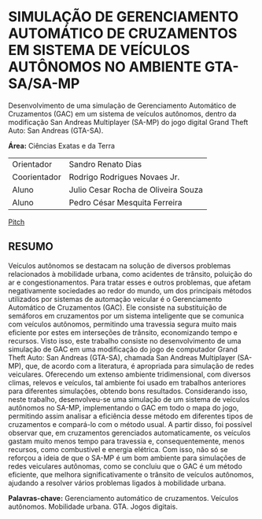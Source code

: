# SIMULAÇÃO DE GERENCIAMENTO AUTOMÁTICO DE CRUZAMENTOS EM SISTEMA DE VEÍCULOS AUTÔNOMOS NO AMBIENTE GTA-SA/SA-MP

Desenvolvimento de uma simulação de Gerenciamento Automático de Cruzamentos (GAC) em um sistema de veículos autônomos, dentro da modificação San Andreas Multiplayer (SA-MP) do jogo digital Grand Theft Auto: San Andreas (GTA-SA).

**Área:** Ciências Exatas e da Terra

| | | 
| --- | --- |
| Orientador | Sandro Renato Dias |
| Coorientador | Rodrigo Rodrigues Novaes Jr. |
| Aluno | Julio Cesar Rocha de Oliveira Souza |
| Aluno | Pedro César Mesquita Ferreira |

[Pitch](https://www.youtube.com/watch?v=g_K142fPMVI)

## RESUMO

Veículos autônomos se destacam na solução de diversos problemas relacionados à mobilidade urbana, como acidentes de trânsito, poluição do ar e congestionamentos. Para tratar esses e outros problemas, que afetam negativamente sociedades ao redor do mundo, um dos principais métodos utilizados por sistemas de automação veicular é o Gerenciamento Automático de Cruzamentos (GAC). Ele consiste na substituição de semáforos em cruzamentos por um sistema inteligente que se comunica com veículos autônomos, permitindo uma travessia segura muito mais eficiente por estes em interseções de trânsito, economizando tempo e recursos. Visto isso, este trabalho consiste no desenvolvimento de uma simulação de GAC em uma modificação do jogo de computador Grand Theft Auto: San Andreas (GTA-SA), chamada San Andreas Multiplayer (SA-MP), que, de acordo com a literatura, é apropriada para simulação de redes veiculares. Oferecendo um extenso ambiente tridimensional, com diversos climas, relevos e veículos, tal ambiente foi usado em trabalhos anteriores para diferentes simulações, obtendo bons resultados. Considerando isso, neste trabalho, desenvolveu-se uma simulação de um sistema de veículos autônomos no SA-MP, implementando o GAC em todo o mapa do jogo, permitindo assim analisar a eficiência desse método em diferentes tipos de cruzamentos e compará-lo com o método usual. A partir disso, foi possível observar que, em cruzamentos gerenciados automaticamente, os veículos gastam muito menos tempo para travessia e, consequentemente, menos recursos, como combustível e energia elétrica. Com isso, não só se reforçou a ideia de que o SA-MP é um bom ambiente para simulações de redes veiculares autônomas, como se concluiu que o GAC é um método eficiente, que melhora significativamente o trânsito de veículos autônomos, ajudando a resolver vários problemas ligados à mobilidade urbana.

**Palavras-chave:** Gerenciamento automático de cruzamentos. Veículos autônomos. Mobilidade urbana. GTA. Jogos digitais.
